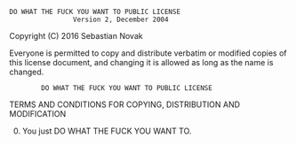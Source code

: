     DO WHAT THE FUCK YOU WANT TO PUBLIC LICENSE 
                    Version 2, December 2004 

 Copyright (C) 2016 Sebastian Novak 

 Everyone is permitted to copy and distribute verbatim or modified 
 copies of this license document, and changing it is allowed as long 
 as the name is changed. 

            DO WHAT THE FUCK YOU WANT TO PUBLIC LICENSE 
   TERMS AND CONDITIONS FOR COPYING, DISTRIBUTION AND MODIFICATION 

  0. You just DO WHAT THE FUCK YOU WANT TO.

